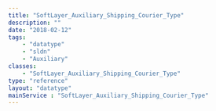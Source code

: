 ```yaml
---
title: "SoftLayer_Auxiliary_Shipping_Courier_Type"
description: ""
date: "2018-02-12"
tags:
    - "datatype"
    - "sldn"
    - "Auxiliary"
classes:
    - "SoftLayer_Auxiliary_Shipping_Courier_Type"
type: "reference"
layout: "datatype"
mainService : "SoftLayer_Auxiliary_Shipping_Courier_Type"
---
```

